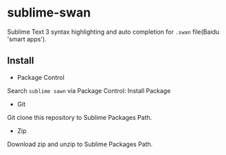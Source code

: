 # sublime-swan

Sublime Text 3 syntax highlighting and auto completion for `.swan` file(Baidu 'smart apps').

## Install

- Package Control

Search `sublime sawn` via Package Control: Install Package

- Git

Git clone this repository to Sublime Packages Path.

- Zip

Download zip and unzip to Sublime Packages Path.